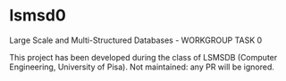 # lsmsd0
Large Scale and Multi-Structured Databases - WORKGROUP TASK 0

This project has been developed during the class of LSMSDB (Computer
Engineering, University of Pisa). Not maintained: any PR will be ignored.
